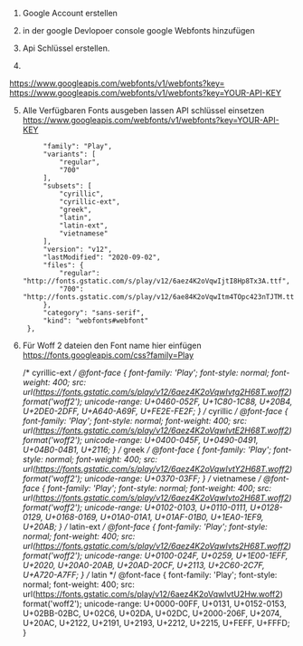 1. Google Account erstellen

2. in der google Devlopoer console google Webfonts hinzufügen

3. Api Schlüssel erstellen.

4. 

https://www.googleapis.com/webfonts/v1/webfonts?key=
https://www.googleapis.com/webfonts/v1/webfonts?key=YOUR-API-KEY


5. Alle Verfügbaren Fonts ausgeben lassen
API schlüssel einsetzen
https://www.googleapis.com/webfonts/v1/webfonts?key=YOUR-API-KEY



            "family": "Play",
            "variants": [
                "regular",
                "700"
            ],
            "subsets": [
                "cyrillic",
                "cyrillic-ext",
                "greek",
                "latin",
                "latin-ext",
                "vietnamese"
            ],
            "version": "v12",
            "lastModified": "2020-09-02",
            "files": {
                "regular": "http://fonts.gstatic.com/s/play/v12/6aez4K2oVqwIjtI8Hp8Tx3A.ttf",
                "700": "http://fonts.gstatic.com/s/play/v12/6ae84K2oVqwItm4TOpc423nTJTM.ttf"
            },
            "category": "sans-serif",
            "kind": "webfonts#webfont"
        },
        
        
        
6. Für Woff 2 dateien den Font name hier einfügen
https://fonts.googleapis.com/css?family=Play



    
    /* cyrillic-ext */
    @font-face {
      font-family: 'Play';
      font-style: normal;
      font-weight: 400;
      src: url(https://fonts.gstatic.com/s/play/v12/6aez4K2oVqwIvtg2H68T.woff2) format('woff2');
      unicode-range: U+0460-052F, U+1C80-1C88, U+20B4, U+2DE0-2DFF, U+A640-A69F, U+FE2E-FE2F;
    }
    /* cyrillic */
    @font-face {
      font-family: 'Play';
      font-style: normal;
      font-weight: 400;
      src: url(https://fonts.gstatic.com/s/play/v12/6aez4K2oVqwIvtE2H68T.woff2) format('woff2');
      unicode-range: U+0400-045F, U+0490-0491, U+04B0-04B1, U+2116;
    }
    /* greek */
    @font-face {
      font-family: 'Play';
      font-style: normal;
      font-weight: 400;
      src: url(https://fonts.gstatic.com/s/play/v12/6aez4K2oVqwIvtY2H68T.woff2) format('woff2');
      unicode-range: U+0370-03FF;
    }
    /* vietnamese */
    @font-face {
      font-family: 'Play';
      font-style: normal;
      font-weight: 400;
      src: url(https://fonts.gstatic.com/s/play/v12/6aez4K2oVqwIvto2H68T.woff2) format('woff2');
      unicode-range: U+0102-0103, U+0110-0111, U+0128-0129, U+0168-0169, U+01A0-01A1, U+01AF-01B0, U+1EA0-1EF9, U+20AB;
    }
    /* latin-ext */
    @font-face {
      font-family: 'Play';
      font-style: normal;
      font-weight: 400;
      src: url(https://fonts.gstatic.com/s/play/v12/6aez4K2oVqwIvts2H68T.woff2) format('woff2');
      unicode-range: U+0100-024F, U+0259, U+1E00-1EFF, U+2020, U+20A0-20AB, U+20AD-20CF, U+2113, U+2C60-2C7F, U+A720-A7FF;
    }
    /* latin */
    @font-face {
      font-family: 'Play';
      font-style: normal;
      font-weight: 400;
      src: url(https://fonts.gstatic.com/s/play/v12/6aez4K2oVqwIvtU2Hw.woff2) format('woff2');
      unicode-range: U+0000-00FF, U+0131, U+0152-0153, U+02BB-02BC, U+02C6, U+02DA, U+02DC, U+2000-206F, U+2074, U+20AC, U+2122, U+2191, U+2193, U+2212, U+2215, U+FEFF, U+FFFD;
    }
